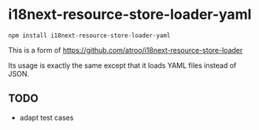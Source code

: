 # i18next-resource-store-loader-yaml

`npm install i18next-resource-store-loader-yaml`

This is a form of https://github.com/atroo/i18next-resource-store-loader

Its usage is exactly the same except that it loads YAML files instead of JSON.

## TODO

* adapt test cases


